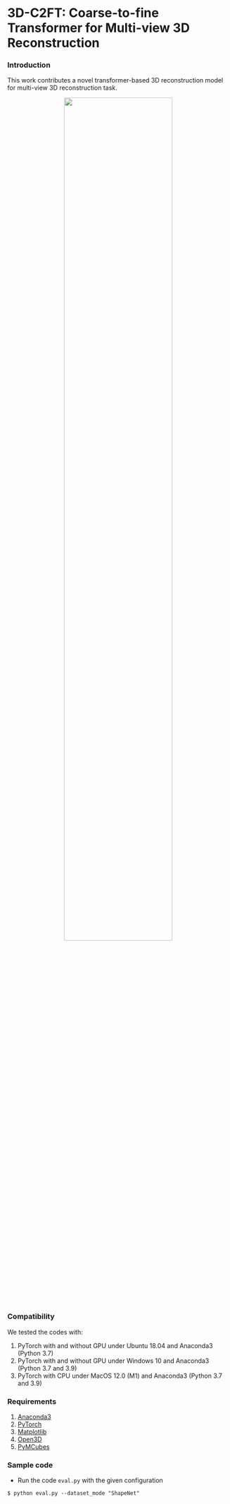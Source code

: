 # 3D-C2FT: Coarse-to-fine Transformer for Multi-view 3D Reconstruction

### Introduction
This work contributes a novel transformer-based 3D reconstruction model for multi-view 3D reconstruction task.
<p align="center">
  <img src="./info/model_architecture.pdf" width="70%" height="70%" />
</p>

### Compatibility
We tested the codes with:
  1) PyTorch with and without GPU under Ubuntu 18.04 and Anaconda3 (Python 3.7)
  2) PyTorch with and without GPU under Windows 10 and Anaconda3 (Python 3.7 and 3.9)
  3) PyTorch with CPU under MacOS 12.0 (M1) and Anaconda3 (Python 3.7 and 3.9)

### Requirements
  1) [Anaconda3](https://www.anaconda.com/distribution/#download-section)
  2) [PyTorch](https://pytorch.org/get-started/locally/)
  3) [Matplotlib](https://anaconda.org/conda-forge/matplotlib)
  4) [Open3D](http://www.open3d.org/docs/release/getting_started.html)
  5) [PyMCubes](https://pypi.org/project/PyMCubes/)

### Sample code
- Run the code `eval.py` with the given configuration
```shell
$ python eval.py --dataset_mode "ShapeNet"
```
